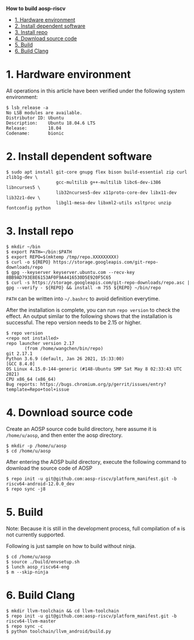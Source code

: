 **How to build aosp-riscv**

<!-- TOC -->

- [1. Hardware environment](#1-hardware-environment)
- [2. Install dependent software](#2-install-dependent-software)
- [3. Install repo](#3-install-repo)
- [4. Download source code](#4-download-source-code)
- [5. Build](#5-build)
- [6. Build Clang](#6-build-clang)

<!-- /TOC -->

# 1. Hardware environment

All operations in this article have been verified under the following system environment:

```
$ lsb_release -a
No LSB modules are available.
Distributor ID: Ubuntu
Description:    Ubuntu 18.04.6 LTS
Release:        18.04
Codename:       bionic
```

# 2. Install dependent software

```
$ sudo apt install git-core gnupg flex bison build-essential zip curl zlib1g-dev \
                   gcc-multilib g++-multilib libc6-dev-i386 libncurses5 \
                   lib32ncurses5-dev x11proto-core-dev libx11-dev lib32z1-dev \
                   libgl1-mesa-dev libxml2-utils xsltproc unzip fontconfig python
```

# 3. Install repo

```
$ mkdir ~/bin
$ export PATH=~/bin:$PATH
$ export REPO=$(mktemp /tmp/repo.XXXXXXXXX)
$ curl -o ${REPO} https://storage.googleapis.com/git-repo-downloads/repo
$ gpg --keyserver keyserver.ubuntu.com --recv-key 8BB9AD793E8E6153AF0F9A4416530D5E920F5C65
$ curl -s https://storage.googleapis.com/git-repo-downloads/repo.asc | gpg --verify - ${REPO} && install -m 755 ${REPO} ~/bin/repo
```

`PATH` can be written into `~/.bashrc` to avoid definition everytime.

After the installation is complete, you can run `repo version` to check the effect. An output similar to the following shows that the installation is successful. The repo version needs to be 2.15 or higher.

```
$ repo version
<repo not installed>
repo launcher version 2.17
       (from /home/wangchen/bin/repo)
git 2.17.1
Python 3.6.9 (default, Jan 26 2021, 15:33:00)
[GCC 8.4.0]
OS Linux 4.15.0-144-generic (#148-Ubuntu SMP Sat May 8 02:33:43 UTC 2021)
CPU x86_64 (x86_64)
Bug reports: https://bugs.chromium.org/p/gerrit/issues/entry?template=Repo+tool+issue
```

# 4. Download source code

Create an AOSP source code build directory, here assume it is `/home/u/aosp`, and then enter the aosp directory.

```
$ mkdir -p /home/u/aosp
$ cd /home/u/aosp
```

After entering the AOSP build directory, execute the following command to download the source code of AOSP

```
$ repo init -u git@github.com:aosp-riscv/platform_manifest.git -b riscv64-android-12.0.0_dev
$ repo sync -j8
```

# 5. Build

Note: Because it is still in the development process, full compilation of `m` is not currently supported.

Following is just sample on how to build without ninja.

```
$ cd /home/u/aosp
$ source ./build/envsetup.sh
$ lunch aosp_riscv64-eng
$ m --skip-ninja
```

# 6. Build Clang

```
$ mkdir llvm-toolchain && cd llvm-toolchain
$ repo init -u git@github.com:aosp-riscv/platform_manifest.git -b riscv64-llvm-master
$ repo sync -c
$ python toolchain/llvm_android/build.py
```
